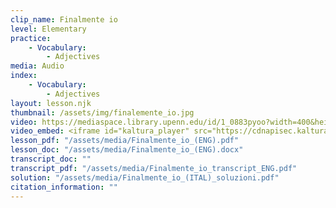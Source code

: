 ```yaml
---
clip_name: Finalmente io 
level: Elementary
practice: 
    - Vocabulary: 
        - Adjectives
media: Audio
index: 
    - Vocabulary: 
        - Adjectives
layout: lesson.njk
thumbnail: /assets/img/finalemente_io.jpg
video: https://mediaspace.library.upenn.edu/id/1_0883pyoo?width=400&height=285&playerId=52628472
video_embed: <iframe id="kaltura_player" src="https://cdnapisec.kaltura.com/p/1147242/sp/114724200/embedIframeJs/uiconf_id/9757771/partner_id/1147242?iframeembed=true&playerId=kaltura_player&entry_id=1_0883pyoo&flashvars[streamerType]=auto&amp;flashvars[localizationCode]=en&amp;flashvars[sideBarContainer.plugin]=true&amp;flashvars[sideBarContainer.position]=left&amp;flashvars[sideBarContainer.clickToClose]=true&amp;flashvars[chapters.plugin]=true&amp;flashvars[chapters.layout]=vertical&amp;flashvars[chapters.thumbnailRotator]=false&amp;flashvars[streamSelector.plugin]=true&amp;flashvars[EmbedPlayer.SpinnerTarget]=videoHolder&amp;flashvars[dualScreen.plugin]=true&amp;flashvars[Kaltura.addCrossoriginToIframe]=true&amp;&wid=1_puepey49" width="400" height="285" allowfullscreen webkitallowfullscreen mozAllowFullScreen allow="autoplay *; fullscreen *; encrypted-media *" sandbox="allow-downloads allow-forms allow-same-origin allow-scripts allow-top-navigation allow-pointer-lock allow-popups allow-modals allow-orientation-lock allow-popups-to-escape-sandbox allow-presentation allow-top-navigation-by-user-activation" frameborder="0" title="Finalemente_io"></iframe>
lesson_pdf: "/assets/media/Finalmente_io_(ENG).pdf"
lesson_doc: "/assets/media/Finalmente_io_(ENG).docx"
transcript_doc: ""
transcript_pdf: "/assets/media/Finalmente_io_transcript_ENG.pdf"
solution: "/assets/media/Finalmente_io_(ITAL)_soluzioni.pdf"
citation_information: ""
---
```

